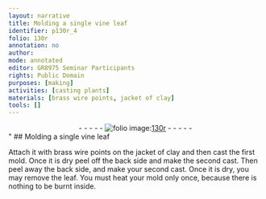 ```yaml
---
layout: narrative
title: Molding a single vine leaf
identifier: p130r_4
folio: 130r
annotation: no
author:
mode: annotated
editor: GR8975 Seminar Participants
rights: Public Domain
purposes: [making]
activities: [casting plants]
materials: [brass wire points, jacket of clay]
tools: []
---
```


 <div class="folio" align="center">- - - - - <a href="http://gallica.bnf.fr/ark:/12148/btv1b10500001g/f265.item.r=" target="_blank"><img src="https://cu-mkp.github.io/GR8975-edition/assets/photo-icon.png" alt="folio image: " style="display:inline-block; margin-bottom:-3px;"/>130r</a> - - - - - </div>" 
##  Molding a single vine leaf 

  <span class="activity"></span> 
 Attach it with <span class="material">brass wire points</span> on the <span class="material">jacket of clay</span> and then cast the first mold. Once it is dry peel off the back side and make the second cast. Then peel away the back side, and make your second cast. Once it is dry, you may remove the leaf. You must heat your mold only once, because there is nothing to be burnt inside. 
 